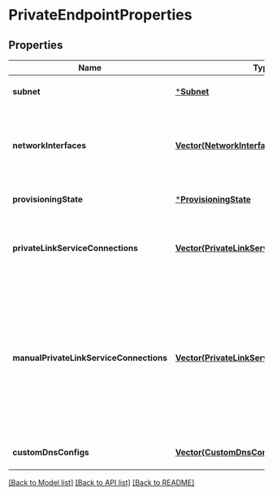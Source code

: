 # PrivateEndpointProperties


## Properties
Name | Type | Description | Notes
------------ | ------------- | ------------- | -------------
**subnet** | [***Subnet**](Subnet.md) |  | [optional] [default to nothing]
**networkInterfaces** | [**Vector{NetworkInterface2}**](NetworkInterface2.md) | An array of references to the network interfaces created for this private endpoint. | [optional] [readonly] [default to nothing]
**provisioningState** | [***ProvisioningState**](ProvisioningState.md) |  | [optional] [default to nothing]
**privateLinkServiceConnections** | [**Vector{PrivateLinkServiceConnection}**](PrivateLinkServiceConnection.md) | A grouping of information about the connection to the remote resource. | [optional] [default to nothing]
**manualPrivateLinkServiceConnections** | [**Vector{PrivateLinkServiceConnection}**](PrivateLinkServiceConnection.md) | A grouping of information about the connection to the remote resource. Used when the network admin does not have access to approve connections to the remote resource. | [optional] [default to nothing]
**customDnsConfigs** | [**Vector{CustomDnsConfigPropertiesFormat}**](CustomDnsConfigPropertiesFormat.md) | An array of custom dns configurations. | [optional] [default to nothing]


[[Back to Model list]](../README.md#models) [[Back to API list]](../README.md#api-endpoints) [[Back to README]](../README.md)


